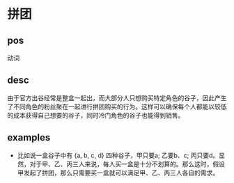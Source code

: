 # 拼团

## pos
动词

## desc
由于官方出谷经常是整盒一起出，而大部分人只想购买特定角色的谷子，因此产生了不同角色的粉丝聚在一起进行拼团购买的行为。这样可以确保每个人都能以较低的成本获得自己想要的谷子，同时冷门角色的谷子也能得到销售。

## examples
- 比如说一盒谷子中有 {a, b, c, d} 四种谷子，甲只要a; 乙要b、c; 丙只要d。显然，对于甲、乙、丙三人来说，每人买一盒是十分不划算的。那么这时，假设甲发起了拼团，那么只需要买一盒就可以满足甲、乙、丙三人各自的需求。